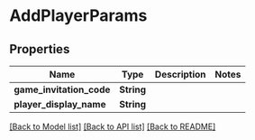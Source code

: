 # AddPlayerParams

## Properties

 Name                     | Type       | Description | Notes 
--------------------------|------------|-------------|-------
 **game_invitation_code** | **String** |             |
 **player_display_name**  | **String** |             |

[[Back to Model list]](../README.md#documentation-for-models) [[Back to API list]](../README.md#documentation-for-api-endpoints) [[Back to README]](../README.md)



